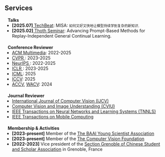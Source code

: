 ## Services
<!-- 
<h4 style="margin:0 10px 0;">Conference Reviewers</h4>

<ul style="margin:0 0 5px;">
  <li><a href="http://cvpr2023.thecvf.com/"><autocolor>IEEE/CVF Conference on Computer Vision and Pattern Recognition (CVPR) 2021-2023</autocolor></a></li>
  <li><a href="http://iccv2021.thecvf.com/"><autocolor>IEEE/CVF International Conference on Computer Vision (ICCV) 2021</autocolor></a></li>
  <li><a href="https://eccv2022.ecva.net/"><autocolor>European Conference on Computer Vision (ECCV) 2022</autocolor></a></li>
</ul> -->

<h4 style="margin:0 10px 0;">Talks</h4>

<ul style="margin:0 0 20px;">
<li><strong>[2025.07]</strong><a href="https://www.techbeat.net/talk-info?id=980" target="_blank"> TechBeat</a>: MISA: <span style="font-size:0.8em;">如何又好又快地让模型持续学到复杂的新知识.</span> </li>
<li><strong>[2025.02]</strong><a href="https://team.inria.fr/thoth/seminars/" target="_blank"> Thoth Seminar</a>: Advancing Prompt-Based Methods for Replay-Independent General Continual Learning. </li>
</ul>

<h4 style="margin:0 10px 0;">Conference Reviewer</h4>

<ul style="margin:0 0 20px;">
  <li><a href="https://www.acmmm2023.org/" target="_blank"> ACM Multimedia</a>: 2022-2025</li>
  <li><a href="https://cvpr.thecvf.com/" target="_blank"> CVPR </a>: 2023-2025 </li>
  <li><a href="https://neurips.cc/" target="_blank"> NeurIPS </a>: 2022-2025 </li>
  <li><a href="https://iclr.cc/" target="_blank"> ICLR </a>: 2023-2025 </li>
  <li><a href="https://icml.cc/" target="_blank"> ICML</a>: 2025</li>
  <li><a href="https://iccv.thecvf.com/" target="_blank"> ICCV</a>: 2025</li>
  <li><a href="https://neurips.cc/" target="_blank"> ACCV</a>, <a href="https://wacv2025.thecvf.com/" target="_blank"> WACV</a>: 2024</li>
</ul>

<h4 style="margin:0 10px 0;">Journal Reviewer</h4>
<ul style="margin:0 0 20px;">
  <li><a href="https://link.springer.com/journal/11263" target="_blank"> International Journal of Computer Vision (IJCV) </a></li>
  <li><a href="https://www.sciencedirect.com/journal/computer-vision-and-image-understanding" target="_blank"> Computer Vision and Image Understanding (CVIU) </a></li>
  <li><a href="https://cis.ieee.org/publications/t-neural-networks-and-learning-systems" target="_blank"> IEEE Transactions on Neural Networks and Learning Systems (TNNLS) </a></li>
  <li><a href="https://ieeexplore.ieee.org/xpl/RecentIssue.jsp?punumber=7755" target="_blank"> IEEE Transactions on Mobile Computing </a></li> 
</ul>

<h4 style="margin:0 10px 0;">Membership & Activities</h4>

<ul style="margin:0 0 20px;">
  <li><strong>[2023-present]</strong> Member of the <a href="https://www.thecvf.com/" target="_blank"> The BAAI Young Scientist Association </a></li>
  <li><strong>[2023-present]</strong> Member of the <a href="https://baai.ac.cn/" target="_blank"> The Computer Vision Foundation </a></li>
  <li><strong>[2022-2023]</strong> Vice president of the <a href="http://jiaoyuchu.online.fr/Subpages/UCECF.html" target="_blank"> Section Grenoble of Chinese Student and Scholar Association</a> in Grenoble, France</li>
</ul>
